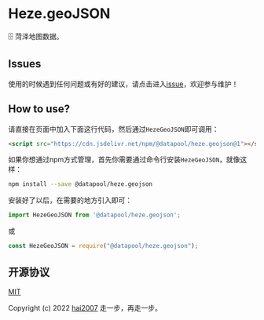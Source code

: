 # Heze.geoJSON
🗄️ 菏泽地图数据。

## Issues
使用的时候遇到任何问题或有好的建议，请点击进入[issue](https://github.com/hai2007/datapool/issues)，欢迎参与维护！

## How to use?

请直接在页面中加入下面这行代码，然后通过```HezeGeoJSON```即可调用：

```html
<script src="https://cdn.jsdelivr.net/npm/@datapool/heze.geojson@1"></script>
```

如果你想通过npm方式管理，首先你需要通过命令行安装``````HezeGeoJSON``````，就像这样：

```bash
npm install --save @datapool/heze.geojson
```

安装好了以后，在需要的地方引入即可：

```js
import HezeGeoJSON from '@datapool/heze.geojson';
```

或

```js
const HezeGeoJSON = require("@datapool/heze.geojson");
```

开源协议
---------------------------------------
[MIT](https://github.com/hai2007/datapool/blob/master/LICENSE)

Copyright (c) 2022 [hai2007](https://hai2007.gitee.io/sweethome/) 走一步，再走一步。
